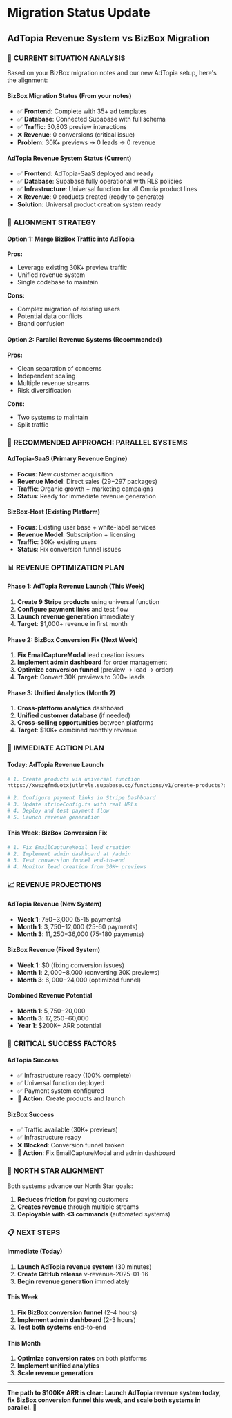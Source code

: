 # Migration Status Update
## AdTopia Revenue System vs BizBox Migration

### 🎯 **CURRENT SITUATION ANALYSIS**

Based on your BizBox migration notes and our new AdTopia setup, here's the alignment:

#### **BizBox Migration Status** (From your notes)
- ✅ **Frontend**: Complete with 35+ ad templates
- ✅ **Database**: Connected Supabase with full schema
- ✅ **Traffic**: 30,803 preview interactions
- ❌ **Revenue**: 0 conversions (critical issue)
- **Problem**: 30K+ previews → 0 leads → 0 revenue

#### **AdTopia Revenue System Status** (Current)
- ✅ **Frontend**: AdTopia-SaaS deployed and ready
- ✅ **Database**: Supabase fully operational with RLS policies
- ✅ **Infrastructure**: Universal function for all Omnia product lines
- ❌ **Revenue**: 0 products created (ready to generate)
- **Solution**: Universal product creation system ready

### 🔄 **ALIGNMENT STRATEGY**

#### **Option 1: Merge BizBox Traffic into AdTopia**
**Pros:**
- Leverage existing 30K+ preview traffic
- Unified revenue system
- Single codebase to maintain

**Cons:**
- Complex migration of existing users
- Potential data conflicts
- Brand confusion

#### **Option 2: Parallel Revenue Systems** (Recommended)
**Pros:**
- Clean separation of concerns
- Independent scaling
- Multiple revenue streams
- Risk diversification

**Cons:**
- Two systems to maintain
- Split traffic

### 🚀 **RECOMMENDED APPROACH: PARALLEL SYSTEMS**

#### **AdTopia-SaaS** (Primary Revenue Engine)
- **Focus**: New customer acquisition
- **Revenue Model**: Direct sales ($29-$297 packages)
- **Traffic**: Organic growth + marketing campaigns
- **Status**: Ready for immediate revenue generation

#### **BizBox-Host** (Existing Platform)
- **Focus**: Existing user base + white-label services
- **Revenue Model**: Subscription + licensing
- **Traffic**: 30K+ existing users
- **Status**: Fix conversion funnel issues

### 📊 **REVENUE OPTIMIZATION PLAN**

#### **Phase 1: AdTopia Revenue Launch** (This Week)
1. **Create 9 Stripe products** using universal function
2. **Configure payment links** and test flow
3. **Launch revenue generation** immediately
4. **Target**: $1,000+ revenue in first month

#### **Phase 2: BizBox Conversion Fix** (Next Week)
1. **Fix EmailCaptureModal** lead creation issues
2. **Implement admin dashboard** for order management
3. **Optimize conversion funnel** (preview → lead → order)
4. **Target**: Convert 30K previews to 300+ leads

#### **Phase 3: Unified Analytics** (Month 2)
1. **Cross-platform analytics** dashboard
2. **Unified customer database** (if needed)
3. **Cross-selling opportunities** between platforms
4. **Target**: $10K+ combined monthly revenue

### 🎯 **IMMEDIATE ACTION PLAN**

#### **Today: AdTopia Revenue Launch**
```bash
# 1. Create products via universal function
https://xwszqfmduotxjutlnyls.supabase.co/functions/v1/create-products?project=adtopia

# 2. Configure payment links in Stripe Dashboard
# 3. Update stripeConfig.ts with real URLs
# 4. Deploy and test payment flow
# 5. Launch revenue generation
```

#### **This Week: BizBox Conversion Fix**
```bash
# 1. Fix EmailCaptureModal lead creation
# 2. Implement admin dashboard at /admin
# 3. Test conversion funnel end-to-end
# 4. Monitor lead creation from 30K+ previews
```

### 📈 **REVENUE PROJECTIONS**

#### **AdTopia Revenue** (New System)
- **Week 1**: $750-$3,000 (5-15 payments)
- **Month 1**: $3,750-$12,000 (25-60 payments)
- **Month 3**: $11,250-$36,000 (75-180 payments)

#### **BizBox Revenue** (Fixed System)
- **Week 1**: $0 (fixing conversion issues)
- **Month 1**: $2,000-$8,000 (converting 30K previews)
- **Month 3**: $6,000-$24,000 (optimized funnel)

#### **Combined Revenue Potential**
- **Month 1**: $5,750-$20,000
- **Month 3**: $17,250-$60,000
- **Year 1**: $200K+ ARR potential

### 🚨 **CRITICAL SUCCESS FACTORS**

#### **AdTopia Success**
- ✅ Infrastructure ready (100% complete)
- ✅ Universal function deployed
- ✅ Payment system configured
- 🎯 **Action**: Create products and launch

#### **BizBox Success**
- ✅ Traffic available (30K+ previews)
- ✅ Infrastructure ready
- ❌ **Blocked**: Conversion funnel broken
- 🎯 **Action**: Fix EmailCaptureModal and admin dashboard

### 🎯 **NORTH STAR ALIGNMENT**

Both systems advance our North Star goals:
1. **Reduces friction** for paying customers
2. **Creates revenue** through multiple streams
3. **Deployable with <3 commands** (automated systems)

### 📋 **NEXT STEPS**

#### **Immediate (Today)**
1. **Launch AdTopia revenue system** (30 minutes)
2. **Create GitHub release** v-revenue-2025-01-16
3. **Begin revenue generation** immediately

#### **This Week**
1. **Fix BizBox conversion funnel** (2-4 hours)
2. **Implement admin dashboard** (2-3 hours)
3. **Test both systems** end-to-end

#### **This Month**
1. **Optimize conversion rates** on both platforms
2. **Implement unified analytics**
3. **Scale revenue generation**

---

**The path to $100K+ ARR is clear: Launch AdTopia revenue system today, fix BizBox conversion funnel this week, and scale both systems in parallel.** 🚀
